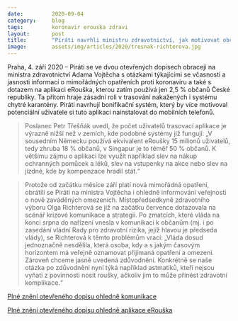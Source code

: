 ```yaml
---
date:         2020-09-04
category:     blog
tags:         koronavir erouska zdravi
layout:       post
title:        "Piráti navrhli ministru zdravotnictví, jak motivovat občany k využívání aplikace eRouška a žádají lepší informování veřejnosti"
image:        assets/img/articles/2020/tresnak-richterova.jpg
--- 
```

Praha, 4. září 2020 – Piráti se ve dvou otevřených dopisech obracejí na ministra zdravotnictví Adama Vojtěcha s otázkami týkajícími se včasnosti a jasnosti informací o mimořádných opatřeních proti koronaviru a také s dotazem na aplikaci eRouška, kterou zatím používá jen 2,5 % občanů České republiky. Ta přitom hraje zásadní roli v trasování nakažených i systému chytré karantény. Piráti navrhují bonifikační systém, který by více motivoval potenciální uživatele si tuto aplikaci nainstalovat do mobilních telefonů.


> Poslanec Petr Třešňák uvedl, že počet uživatelů trasovací aplikace je výrazně nižší než v zemích, kde podobné systémy již fungují: „V sousedním Německu používá ekvivalent eRoušky 15 milionů uživatelů, tedy zhruba 18 % občanů, v Singapur je to téměř 50 % občanů. K většímu zájmu o aplikaci lze využít například slev na nákup ochranných pomůcek a léků, slev na vstupenky na akce nebo slev na jízdné, kde by kompenzace hradil stát.“


 > Protože od začátku měsíce září platí nová mimořádná opatření, obrátili se Piráti na ministra Vojtěcha i ohledně informování veřejnosti o nově zaváděných omezeních. Místopředsedkyně zdravotního výboru Olga Richterová se již na začátku července dotazovala na scénář krizové komunikace a strategii. Po zmatcích, které vláda na konci srpna do nařízení vnesla v komunikaci k občanům (mj. i po zasedání vládní Rady pro zdravotní rizika, jejíž hlavou je předseda vlády), se Richterová k těmto problémům vrací: „Vláda dosud jednoznačně nesdělila, která osoba, kdy a s jakým časovým horizontem má veřejně oznamovat přijímaná opatření a omezení. Zároveň chceme jasně uvedená zdůvodnění. Konkrétně se naše otázka po zdůvodnění nyní týká například astmatiků, kteří nejsou vyňati z povinnosti nosit roušky, ačkoliv jim to může přinést zdravotní komplikace.“

 

[Plné znění otevřeného dopisu ohledně komunikace](https://pirati.cz/assets/pdf/Otevřený-dopis-_-MZD-1.pdf)


[Plné znění otevřeného dopisu ohledně aplikace eRouška](https://pirati.cz/assets/pdf/otevreny_dopis_MZd_eRouska2.0.pdf)
